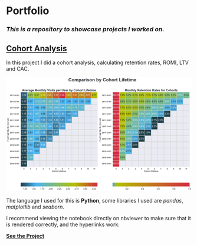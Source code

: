 # Portfolio
### *This is a repository to showcase projects I worked on.*

## [Cohort Analysis](Cohort%20Analysis)

In this project I did a cohort analysis, calculating retention rates, ROMI, LTV and CAC.

<img src="Cohort Analysis/Cohort_Analysis.png">

The language I used for this is **Python**, some libraries I used are *pandas*, *matplotlib* and *seaborn*.

I recommend viewing the notebook directly on nbviewer to make sure that it is rendered correctly, and the hyperlinks work:

[**See the Project**](Cohort%20Analysis)